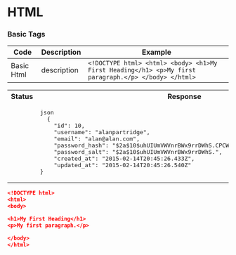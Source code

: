 # HTML <Badge text="Asssigment"/>


### Basic Tags

| Code       | Description | Example                                                                                                  |
| ---------- | ----------- | -------------------------------------------------------------------------------------------------------- |
| Basic Html | description | ```<!DOCTYPE html> <html> <body> <h1>My First Heading</h1> <p>My first paragraph.</p> </body> </html>``` |

<demo-component value="I like the sds"/>
<table-row title="HTML" code='json
  {
    "id": 10,
    "username": "alanpartridge",
    "email": "alan@alan.com",
    "password_hash": "$2a$10$uhUIUmVWVnrBWx9rrDWhS.CPCWCZsyqqa8./whhfzBZydX7yvahHS",
    "password_salt": "$2a$10$uhUIUmVWVnrBWx9rrDWhS.",
    "created_at": "2015-02-14T20:45:26.433Z",
    "updated_at": "2015-02-14T20:45:26.540Z"
}' />

<table>
<tr>
<th>
Status
</th>
<th>
Response
</th>
</tr>

<tr>

<td>

<td>
<pre>
json
  {
    "id": 10,
    "username": "alanpartridge",
    "email": "alan@alan.com",
    "password_hash": "$2a$10$uhUIUmVWVnrBWx9rrDWhS.CPCWCZsyqqa8./whhfzBZydX7yvahHS",
    "password_salt": "$2a$10$uhUIUmVWVnrBWx9rrDWhS.",
    "created_at": "2015-02-14T20:45:26.433Z",
    "updated_at": "2015-02-14T20:45:26.540Z"
}
</pre>
</td>

</tr>
</table>

```json
<!DOCTYPE html>
<html>
<body>

<h1>My First Heading</h1>
<p>My first paragraph.</p>

</body>
</html> 
```